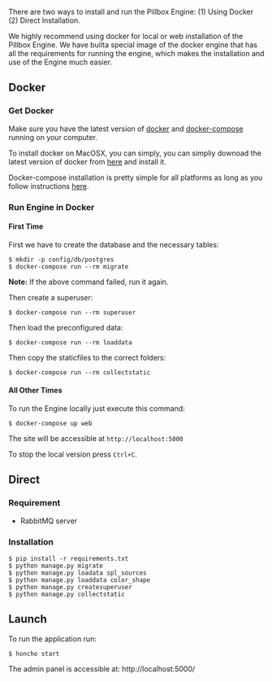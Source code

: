 
There are two ways to install and run the Pillbox Engine: (1) Using Docker (2) Direct Installation.

We highly recommend using docker for local or web installation of the Pillbox Engine. We have builta special image of the docker engine that has all the requirements for running the engine, which makes the installation and use of the Engine much easier.

## Docker

### Get Docker

Make sure you have the latest version of [docker](https://docs.docker.com/engine/installation/) and [docker-compose](https://docs.docker.com/compose/install/) running on your computer.

To install docker on MacOSX, you can simply, you can simpliy downoad the latest version of docker from [here](https://docs.docker.com/docker-for-mac/install/) and install it.

Docker-compose installation is pretty simple for all platforms as long as you follow instructions [here](https://docs.docker.com/compose/install/).

### Run Engine in Docker

#### First Time

First we have to create the database and the necessary tables:

    $ mkdir -p config/db/postgres
    $ docker-compose run --rm migrate

**Note:** If the above command failed, run it again.

Then create a superuser:

    $ docker-compose run --rm superuser

Then load the preconfigured data:

    $ docker-compose run --rm loaddata

Then copy the staticfiles to the correct folders:

    $ docker-compose run --rm collectstatic

#### All Other Times

To run the Engine locally just execute this command:

    $ docker-compose up web

The site will be accessible at `http://localhost:5000`

To stop the local version press `Ctrl+C`.

## Direct

### Requirement

- RabbitMQ server

### Installation

    $ pip install -r requirements.txt
    $ python manage.py migrate
    $ python manage.py loadata spl_sources
    $ python manage.py loaddata color_shape
    $ python manage.py createsuperuser
    $ python manage.py collectstatic

## Launch

To run the application run:

    $ honcho start

The admin panel is accessible at: http://localhost:5000/


